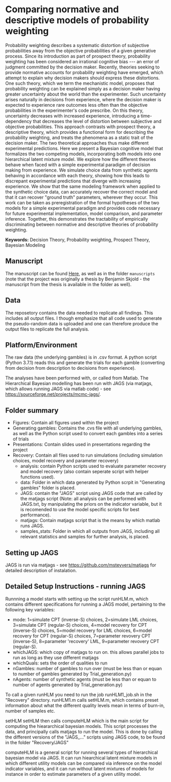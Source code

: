 # Comparing normative and descriptive models of probability weighting

Probability weighting describes a systematic distortion of subjective probabilities away from the objective probabilities of a given generative process. Since its introduction as part of prospect theory, probability weighting has been considered an irrational cognitive bias --- an error of judgment committed by the decision maker. Recently, theories seeking to provide normative accounts for probability weighting have emerged, which attempt to explain why decision makers should express these distortions. One such theory, which we term the mechanistic model, proposes that probability weighting can be explained simply as a decision maker having greater uncertainty about the world than the experimenter. Such uncertainty arises naturally in decisions from experience, where the decision maker is expected to experience rare outcomes less often than the objective probabilities in the experimenter's code prescribe. On this theory, uncertainty decreases with increased experience, introducing a time-dependency that decreases the level of distortion between subjective and objective probabilities. This approach contrasts with prospect theory, a descriptive theory, which provides a functional form for describing the probability weighting, and treats the phenomena as a static trait of the decision maker. The two theoretical approaches thus make different experimental predictions. Here we present a Bayesian cognitive model that formalizes the two competing models, incorporating both models into one hierarchical latent mixture model. We explore how the different theories behave when faced with a simple experimental paradigm of decision making from experience. We simulate choice data from synthetic agents behaving in accordance with each theory, showing how this leads to discrepant experimental predictions that diverge with increasing experience. We show that the same modeling framework when applied to the synthetic choice data, can accurately recover the correct model and that it can recover "ground truth" parameters, wherever they occur. This work can be taken as preregistration of the formal hypotheses of the two models for a simple experimental paradigm and provides code necessary for future experimental implementation, model comparison, and parameter inference. Together, this demonstrates the tractability of empirically discriminating between normative and descriptive theories of probability weighting. 


**Keywords:** Decision Theory, Probability weighting, Prospect Theory, Bayesian Modeling

## Manuscript
The manuscript can be found [Here](https://researchers.one/articles/21.10.00007), as well as in the folder `manuscripts` (note that the project was originally a thesis by Benjamin Skjold - the manuscript from the thesis is available in the folder as well).

## Data
The reposetory contains the data needed to replicate all findings. This includes all output files. I though emphasize that all code used to generate the pseudo-random data is uploaded and one can therefore produce the output files to replicate the full analysis. 

## Platform/Environment
The raw data (the underlying gambles) is in .csv format. A python script (Python 3.7.1) reads this and generate the trials for each gamble (converting from decision from description to decisions from experience).

The analyses have been performed with, or called from Matlab. The Hierarchical Bayesian modelling has been run with JAGS (via matjags, which allows running JAGS via matlab code) - see https://sourceforge.net/projects/mcmc-jags/.

## Folder summary

- Figures: Contain all figures used within the project
- Generating gambles: Contains the .cvs file with all underlying gambles, as well as the Python script used to convert each gambles into a series of trials
- Presentations: Contain slides used in presentations regarding the project
- Recovery: Contain all files used to run simulations (including simulation choices, model recovery and parameter recovery)
  - analysis: contain Python scripts used to evaluate parameter recovery and model recovery (also contain seperate script with helper functions used).
  - data: Folder in which data generated by Python scrpit in "Generating gambles" folder is placed.
  - JAGS: contain the "JAGS" script using JAGS code that are called by the matjags script (Note: all analysis can be performed with JAGS.txt, by manipulating the priors on the indicator variable, but it is recomended to use the model specific scripts for best performance).
  - matjags: Contain matjags script that is the means by which matlab runs JAGS.
  - samples_stats: Folder in which all outputs from JAGS, including all relevant statistics and samples for further analysis, is placed. 
  
## Setting up JAGS
JAGS is run via matjags - see https://github.com/msteyvers/matjags for detailed description of instalation.

## Detailed Setup Instructions - running JAGS
Runnning a model starts with setting up the script runHLM.m, which contains different specifications for running a JAGS model, pertaining to the following key variables: 
- mode: 1=simulate CPT (inverse-S) choices, 2=simulate LML choices, 3=simulate CPT (regular-S) choices, 4=model recovery for CPT (inverse-S) choices, 5=model recovery for LML choices, 6=model recovery for CPT (regular-S) choices, 7=parameter revovery CPT (inverse-S), 8=parameter 'recovery' LML, 9=parameter revovery CPT (regular-S). 
- whichJAGS: which copy of matjags to run on. this allows parallel jobs to run as long as they use different matjags
- whichQuals: sets the order of qualities to run
- nGambles: number of gambles to run over (must be less than or equan to number of gambles generated by Trial_generation.py)
- nAgents: number of synthetic agents (must be less than or equan to number of agents generated by Trial_generation.py)

To call a given runHLM you need to run the job runHLM1_job.sh in the "Recovery" directory. runHLM1.m calls setHLM.m, which contains preset information about what the different quality levels mean in terms of burn-in, number of samples etc.

setHLM setHLM then calls computeHLM which is the main script for computing the hieararchical bayesian models. This script processes the data, and principally calls matjags to run the model. This is done by calling the different versions of the "JAGS_..." scripts using JAGS code, to be found in the folder "Recovery/JAGS"

computeHLM is a general script for running several types of hierarchical bayesian model via JAGS. It can run hiearchical latent mixture models in which different utility models can be compared via inference on the model indicator variables, and it can run without latent mixtures of models for instance in order to estimate parameters of a given utility model.


